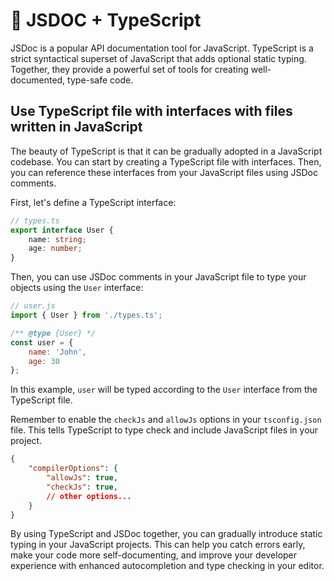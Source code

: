 # 🤝 JSDOC + TypeScript

JSDoc is a popular API documentation tool for JavaScript. TypeScript is a strict syntactical superset of JavaScript that adds optional static typing. Together, they provide a powerful set of tools for creating well-documented, type-safe code.

## Use TypeScript file with interfaces with files written in JavaScript

The beauty of TypeScript is that it can be gradually adopted in a JavaScript codebase. You can start by creating a TypeScript file with interfaces. Then, you can reference these interfaces from your JavaScript files using JSDoc comments.

First, let's define a TypeScript interface:

```typescript
// types.ts
export interface User {
    name: string;
    age: number;
}
```

Then, you can use JSDoc comments in your JavaScript file to type your objects using the `User` interface:

```javascript
// user.js
import { User } from './types.ts';

/** @type {User} */
const user = {
    name: 'John',
    age: 30
};
```

In this example, `user` will be typed according to the `User` interface from the TypeScript file.

Remember to enable the `checkJs` and `allowJs` options in your `tsconfig.json` file. This tells TypeScript to type check and include JavaScript files in your project.

```json
{
    "compilerOptions": {
        "allowJs": true,
        "checkJs": true,
        // other options...
    }
}
```

By using TypeScript and JSDoc together, you can gradually introduce static typing in your JavaScript projects. This can help you catch errors early, make your code more self-documenting, and improve your developer experience with enhanced autocompletion and type checking in your editor.
